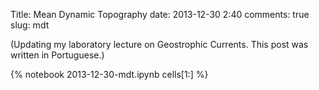 Title: Mean Dynamic Topography
date:  2013-12-30 2:40
comments: true
slug: mdt

(Updating my laboratory lecture on Geostrophic Currents.  This post was
written in Portuguese.)

{% notebook 2013-12-30-mdt.ipynb cells[1:] %}
